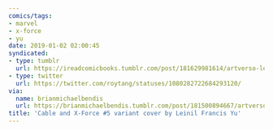 ```yaml
---
comics/tags: 
- marvel
- x-force
- yu
date: 2019-01-02 02:00:45
syndicated:
- type: tumblr
  url: https://ireadcomicbooks.tumblr.com/post/181629981614/artverso-leinil-francis-yu-x-force
- type: twitter
  url: https://twitter.com/roytang/statuses/1080282722684293120/
via:
  name: brianmichaelbendis
  url: https://brianmichaelbendis.tumblr.com/post/181500894667/artverso-leinil-francis-yu-x-force
title: 'Cable and X-Force #5 variant cover by Leinil Francis Yu'
---
```

